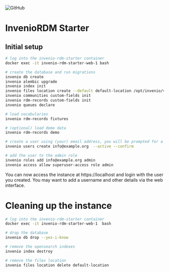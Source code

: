 ![GitHub](https://img.shields.io/github/license/front-matter/invenio-rdm-starter?logo=MIT)

# InvenioRDM Starter

## Initial setup

```bash
# log into the invenio-rdm-starter container
docker exec -it invenio-rdm-starter-web-1 bash

# create the database and run migrations
invenio db create
invenio alembic upgrade
invenio index init
invenio files location create --default default-location /opt/invenio/var/instance/data
invenio communities custom-fields init
invenio rdm-records custom-fields init
invenio queues declare

# load vocabularies
invenio rdm-records fixtures

# (optional) load demo data
invenio rdm-records demo

# create a user using (your) email address, you will be prompted for a password
invenio users create info@example.org  --active --confirm

# add the user to the admin role
invenio roles add info@example.org admin
invenio access allow superuser-access role admin
```

You can now access the instance at https://localhost and login with the user you created. 
You may want to add a username and other details via the web interface.

# Cleaning up the instance

```bash
# log into the invenio-rdm-starter container
docker exec -it invenio-rdm-starter-web-1  bash

# drop the database
invenio db drop --yes-i-know

# remove the opensearch indexes
invenio index destroy

# remove the files location
invenio files location delete default-location